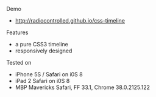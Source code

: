 Demo
* <a href="http://radiocontrolled.github.io/css-timeline">http://radiocontrolled.github.io/css-timeline</a>
 
Features
* a pure CSS3 timeline
* responsively designed

Tested on
* iPhone 5S / Safari on i0S 8 
* iPad 2 Safari on i0S 8
* MBP Mavericks Safari, FF 33.1, Chrome 38.0.2125.122

